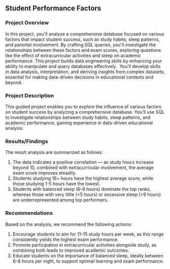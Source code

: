 
## Student Performance Factors

### Project Overview
In this project, you'll analyze a comprehensive database focused on various factors that impact student success, such as study habits, sleep patterns, and parental involvement. 
By crafting SQL queries, you'll investigate the relationships between these factors and exam scores, exploring questions like the effect of extracurricular activities and sleep on academic performance.
This project builds data engineering skills by enhancing your ability to manipulate and query databases effectively. 
You'll develop skills in data analysis, interpretation, and deriving insights from complex datasets, essential for making data-driven decisions in educational contexts and beyond.

### Project Description
This guided project enables you to explore the influence of various factors on student success by analyzing a comprehensive database. 
You’ll use SQL to investigate relationships between study habits, sleep patterns, and academic performance, gaining experience in data-driven educational analysis.

### Results/Findings

The result analysis are summarized as follows:
1. The data indicates a positive correlation — as study hours increase beyond 10, combined with extracurricular involvement, the average exam score improves steadily.
2. Students studying 16+ hours have the highest average score, while those studying 1-5 hours have the lowest.
3. Students with balanced sleep (6–8 hours) dominate the top ranks, whereas those with very little (<5 hours) or excessive sleep (>9 hours) are underrepresented among top performers.

### Recommendations

Based on the analysis, we recommend the following actions:

1. Encourage students to aim for 11–15 study hours per week, as this range consistently yields the highest exam performance.
2. Promote participation in extracurricular activities alongside study, as combining both leads to improved academic outcomes.
3. Educate students on the importance of balanced sleep, ideally between 6–8 hours per night, to support optimal learning and exam performance.
